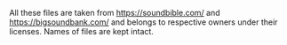 All these files are taken from https://soundbible.com/ and https://bigsoundbank.com/
and belongs to respective owners under their licenses.
Names of files are kept intact.
